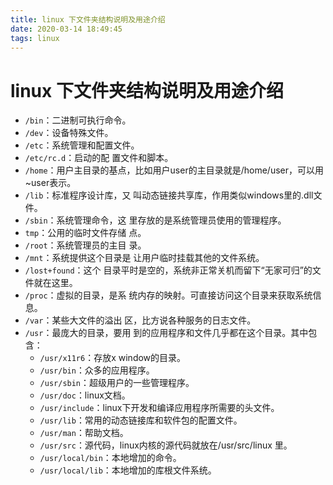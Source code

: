 ```yaml
---
title: linux 下文件夹结构说明及用途介绍
date: 2020-03-14 18:49:45
tags: linux
---
```


# linux 下文件夹结构说明及用途介绍

* `/bin`：二进制可执行命令。
* `/dev`：设备特殊文件。
* `/etc`：系统管理和配置文件。
* `/etc/rc.d`：启动的配 置文件和脚本。
* `/home`：用户主目录的基点，比如用户user的主目录就是/home/user，可以用~user表示。
* `/lib`：标准程序设计库，又 叫动态链接共享库，作用类似windows里的.dll文件。
* `/sbin`：系统管理命令，这 里存放的是系统管理员使用的管理程序。
* `tmp`：公用的临时文件存储 点。
* `/root`：系统管理员的主目 录。
* `/mnt`：系统提供这个目录是 让用户临时挂载其他的文件系统。
* `/lost+found`：这个 目录平时是空的，系统非正常关机而留下“无家可归”的文件就在这里。
* `/proc`：虚拟的目录，是系 统内存的映射。可直接访问这个目录来获取系统信息。
* `/var`：某些大文件的溢出 区，比方说各种服务的日志文件。
* `/usr`：最庞大的目录，要用 到的应用程序和文件几乎都在这个目录。其中包含：
  * `/usr/x11r6`：存放x window的目录。
  * `/usr/bin`：众多的应用程序。
  * `/usr/sbin`：超级用户的一些管理程序。
  * `/usr/doc`：linux文档。
  * `/usr/include`：linux下开发和编译应用程序所需要的头文件。
  * `/usr/lib`：常用的动态链接库和软件包的配置文件。
  * `/usr/man`：帮助文档。
  * `/usr/src`：源代码，linux内核的源代码就放在/usr/src/linux 里。
  * `/usr/local/bin`：本地增加的命令。
  * `/usr/local/lib`：本地增加的库根文件系统。